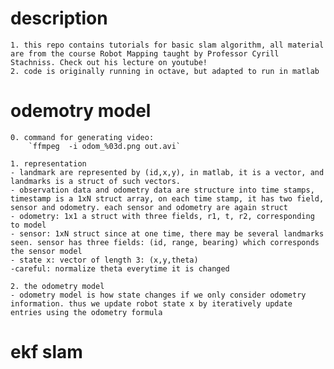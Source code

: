 # description
    1. this repo contains tutorials for basic slam algorithm, all material are from the course Robot Mapping taught by Professor Cyrill Stachniss. Check out his lecture on youtube!
    2. code is originally running in octave, but adapted to run in matlab 

# odemotry model 
    0. command for generating video:
        `ffmpeg  -i odom_%03d.png out.avi`

    1. representation
    - landmark are represented by (id,x,y), in matlab, it is a vector, and landmarks is a struct of such vectors. 
    - observation data and odometry data are structure into time stamps, timestamp is a 1xN struct array, on each time stamp, it has two field, sensor and odometry. each sensor and odometry are again struct
    - odometry: 1x1 a struct with three fields, r1, t, r2, corresponding to model 
    - sensor: 1xN struct since at one time, there may be several landmarks seen. sensor has three fields: (id, range, bearing) which corresponds the sensor model
    - state x: vector of length 3: (x,y,theta)
    -careful: normalize theta everytime it is changed

    2. the odometry model 
    - odometry model is how state changes if we only consider odometry information. thus we update robot state x by iteratively update entries using the odometry formula

# ekf slam 


